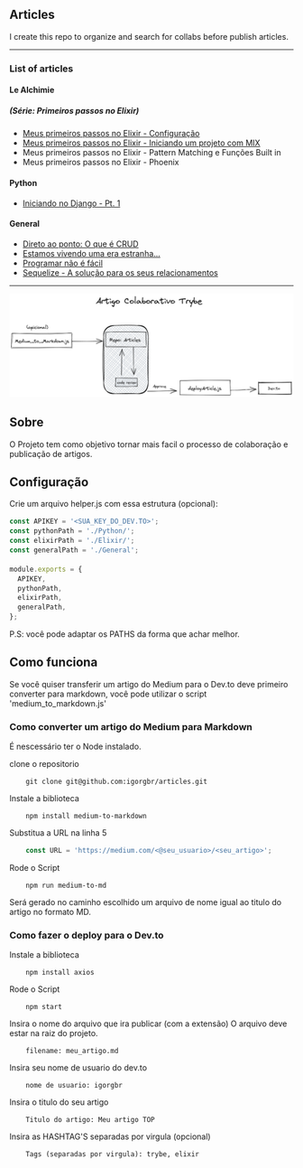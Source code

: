 ## Articles

I create this repo to organize and search for collabs before publish articles.

---

### List of articles

#### Le Alchimie

##### (Série: Primeiros passos no Elixir)

- [Meus primeiros passos no Elixir - Configuração](https://github.com/igorgbr/articles/blob/main/Elixir/PrimeirosPassos/configuracao.md)
- [Meus primeiros passos no Elixir - Iniciando um projeto com MIX](https://github.com/igorgbr/articles/blob/main/Elixir/PrimeirosPassos/conceitos_iniciais.md)
- Meus primeiros passos no Elixir - Pattern Matching e Funções Built in
- Meus primeiros passos no Elixir - Phoenix

#### Python

- [Iniciando no Django - Pt. 1](https://github.com/igorgbr/articles/blob/main/Python/Iniciando_uma_aplica%C3%A7%C3%A3o_com_Django_Framework.md)

#### General
- [Direto ao ponto: O que é CRUD](https://github.com/igorgbr/articles/blob/main/General/Direto_ao_ponto:_O_que_%C3%A9_CRUD%3F.md)
- [Estamos vivendo uma era estranha...](https://github.com/igorgbr/articles/blob/main/General/Estamos_vivendo_uma_era_estranha%E2%80%A6.md)
- [Programar não é fácil](https://github.com/igorgbr/articles/blob/main/General/Programar_n%C3%A3o_%C3%A9_f%C3%A1cil!.md)
- [Sequelize - A solução para os seus relacionamentos](https://github.com/igorgbr/articles/blob/main/General/Sequelize_%E2%80%94_A_solu%C3%A7%C3%A3o_para_seus_relacionamentos!.md)

---
![estrutura](readme.png)

## Sobre
O Projeto tem como objetivo tornar mais facil o processo de colaboração e publicação de artigos.

## Configuração

Crie um arquivo helper.js com essa estrutura (opcional):

```javascript
const APIKEY = '<SUA_KEY_DO_DEV.TO>';
const pythonPath = './Python/';
const elixirPath = './Elixir/';
const generalPath = './General';

module.exports = {
  APIKEY,
  pythonPath,
  elixirPath,
  generalPath,
};
```

P.S: você pode adaptar os PATHS da forma que achar melhor.

## Como funciona
Se você quiser transferir um artigo do Medium para o Dev.to deve primeiro converter para markdown, você pode utilizar o script 'medium_to_markdown.js'

### Como converter um artigo do Medium para Markdown

É nescessário ter o Node instalado.

clone o repositorio
```Shell
    git clone git@github.com:igorgbr/articles.git
```

Instale a biblioteca
```Shell
    npm install medium-to-markdown
```

Substitua a URL na linha 5
```javascript
    const URL = 'https://medium.com/<@seu_usuario>/<seu_artigo>';
```

Rode o Script
```Shell
    npm run medium-to-md
```

Será gerado no caminho escolhido um arquivo de nome igual ao titulo do artigo no formato MD.


### Como fazer o deploy para o Dev.to

Instale a biblioteca
```Shell
    npm install axios
```
Rode o Script
```Shell
    npm start
```

Insira o nome do arquivo que ira publicar (com a extensão)
O arquivo deve estar na raiz do projeto.
```Shell
    filename: meu_artigo.md
```

Insira seu nome de usuario do dev.to
```Shell
    nome de usuario: igorgbr
```

Insira o titulo do seu artigo
```Shell
    Titulo do artigo: Meu artigo TOP
```

Insira as HASHTAG'S separadas por virgula (opcional)
```Shell
    Tags (separadas por virgula): trybe, elixir
```